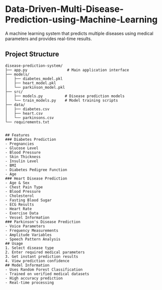 # Data-Driven-Multi-Disease-Prediction-using-Machine-Learning

A machine learning system that predicts multiple diseases using medical parameters and provides real-time results.

## Project Structure
```plaintext
disease-prediction-system/
├── app.py                  # Main application interface
├── models/
│   ├── diabetes_model.pkl
│   ├── heart_model.pkl
│   └── parkinson_model.pkl
├── src/
│   ├── models.py          # Disease prediction models
│   └── train_models.py    # Model training scripts
├── data/
│   ├── diabetes.csv
│   ├── heart.csv
│   └── parkinsons.csv
└── requirements.txt
 ```
```

## Features
### Diabetes Prediction
- Pregnancies
- Glucose Level
- Blood Pressure
- Skin Thickness
- Insulin Level
- BMI
- Diabetes Pedigree Function
- Age
### Heart Disease Prediction
- Age & Sex
- Chest Pain Type
- Blood Pressure
- Cholesterol
- Fasting Blood Sugar
- ECG Results
- Heart Rate
- Exercise Data
- Vessel Information
### Parkinson's Disease Prediction
- Voice Parameters
- Frequency Measurements
- Amplitude Variables
- Speech Pattern Analysis
## Usage
1. Select disease type
2. Enter required medical parameters
3. Get instant prediction results
4. View prediction confidence
## Model Information
- Uses Random Forest Classification
- Trained on verified medical datasets
- High accuracy prediction
- Real-time processing
